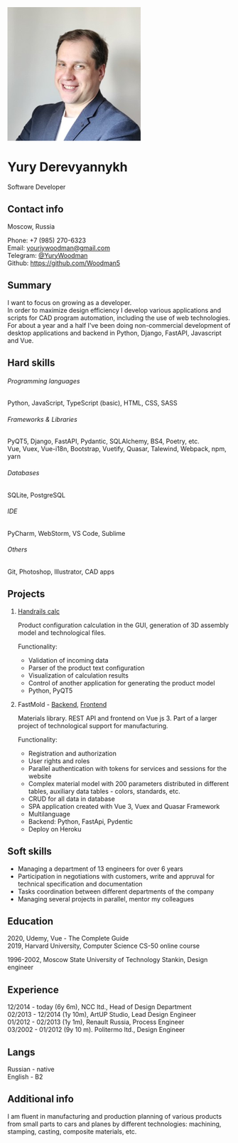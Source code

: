 ![Yury's photo](https://raw.githubusercontent.com/Woodman5/rsschool-cv/gh-pages/img/YD_square_300.jpg "Yury's photo")
# Yury Derevyannykh
Software Developer  


## Contact info
Moscow, Russia

Phone: +7 (985) 270-6323  
Email: [youriywoodman@gmail.com](mailto:youriywoodman@gmail.com)  
Telegram: [@YuryWoodman](tg://resolve?domain=YuryWoodman)  
Github: <https://github.com/Woodman5>   


## Summary
I want to focus on growing as a developer.  
In order to maximize design efficiency I develop various applications and scripts for CAD program automation, including the use of web technologies. For about a year and a half I've been doing non-commercial development of desktop applications and backend in Python, Django, FastAPI, Javascript and Vue.


## Hard skills
###### Programming languages
Python, JavaScript, TypeScript (basic), HTML, CSS, SASS
###### Frameworks & Libraries
PyQT5, Django, FastAPI, Pydantic, SQLAlchemy, BS4, Poetry, etc.  
Vue, Vuex, Vue-i18n, Bootstrap, Vuetify, Quasar, Talewind, Webpack, npm, yarn
###### Databases
SQLite, PostgreSQL
###### IDE
PyCharm, WebStorm, VS Code, Sublime
###### Others
Git, Photoshop, Illustrator, CAD apps


## Projects
1. [Handrails calc](https://github.com/Woodman5/ncc_calc)  

   Product configuration calculation in the GUI, generation of 3D assembly model and technological files.

   Functionality:
   - Validation of incoming data
   - Parser of the product text configuration
   - Visualization of calculation results
   - Control of another application for generating the product model
   - Python, PyQT5

2. FastMold - [Backend](https://github.com/Woodman5/fast_mold_fastapi), [Frontend](https://github.com/Woodman5/fastmold_frontend)
   
   Materials library. REST API and frontend on Vue js 3. Part of a larger project of technological support for manufacturing.

   Functionality:
   - Registration and authorization
   - User rights and roles
   - Parallel authentication with tokens for services and sessions for the website
   - Complex material model with 200 parameters distributed in different tables, auxiliary data tables - colors, standards, etc.
   - CRUD for all data in database
   - SPA application created with Vue 3, Vuex and Quasar Framework
   - Multilanguage
   - Backend: Python, FastApi, Pydentic
   - Deploy on Heroku



## Soft skills
- Managing a department of 13 engineers for over 6 years
- Participation in negotiations with customers, write and appruval for technical specification and documentation
- Tasks coordination between different departments of the company
- Managing several projects in parallel, mentor my colleagues


## Education
2020, Udemy, Vue - The Complete Guide  
2019, Harvard University, Computer Science CS-50 online course

1996-2002, Moscow State University of Technology Stankin, Design engineer


## Experience
12/2014 - today (6y 6m), NCC ltd., Head of Design Department  
02/2013 - 12/2014 (1y 10m), ArtUP Studio, Lead Design Engineer  
01/2012 - 02/2013 (1y 1m), Renault Russia, Process Engineer  
03/2002 - 01/2012 (9y 10 m). Politermo ltd., Design Engineer 


## Langs
Russian - native  
English - B2


## Additional info
I am fluent in manufacturing and production planning of various products from small parts to cars and planes by different technologies: machining, stamping, casting, composite materials, etc. 
